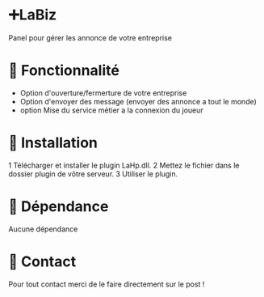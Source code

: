 # ➕LaBiz
Panel pour gérer les annonce de votre entreprise

# 📕 Fonctionnalité
- Option d'ouverture/fermerture de votre entreprise
- Option d'envoyer des message (envoyer des annonce a tout le monde)
- option Mise du service métier a la connexion du joueur 

# 🔨 Installation
1 Télécharger et installer le plugin LaHp.dll. 
2 Mettez le fichier dans le dossier plugin de vôtre serveur. 
3 Utiliser le plugin.

# 📗 Dépendance
Aucune dépendance

# 📮 Contact
Pour tout contact merci de le faire directement sur le post !
